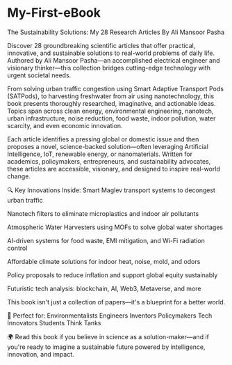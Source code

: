 # My-First-eBook
The Sustainability Solutions: My 28 Research Articles
By Ali Mansoor Pasha

Discover 28 groundbreaking scientific articles that offer practical, innovative, and sustainable solutions to real-world problems of daily life. Authored by Ali Mansoor Pasha—an accomplished electrical engineer and visionary thinker—this collection bridges cutting-edge technology with urgent societal needs.

From solving urban traffic congestion using Smart Adaptive Transport Pods (SATPods), to harvesting freshwater from air using nanotechnology, this book presents thoroughly researched, imaginative, and actionable ideas. Topics span across clean energy, environmental engineering, nanotech, urban infrastructure, noise reduction, food waste, indoor pollution, water scarcity, and even economic innovation.

Each article identifies a pressing global or domestic issue and then proposes a novel, science-backed solution—often leveraging Artificial Intelligence, IoT, renewable energy, or nanomaterials. Written for academics, policymakers, entrepreneurs, and sustainability advocates, these articles are accessible, visionary, and designed to inspire real-world change.

🔍 Key Innovations Inside:
Smart Maglev transport systems to decongest urban traffic

Nanotech filters to eliminate microplastics and indoor air pollutants

Atmospheric Water Harvesters using MOFs to solve global water shortages

AI-driven systems for food waste, EMI mitigation, and Wi-Fi radiation control

Affordable climate solutions for indoor heat, noise, mold, and odors

Policy proposals to reduce inflation and support global equity sustainably

Futuristic tech analysis: blockchain, AI, Web3, Metaverse, and more

This book isn't just a collection of papers—it's a blueprint for a better world.

📘 Perfect for:
Environmentalists Engineers Inventors Policymakers Tech Innovators Students Think Tanks

🌍 Read this book if you believe in science as a solution-maker—and if you're ready to imagine a sustainable future powered by intelligence, innovation, and impact.

